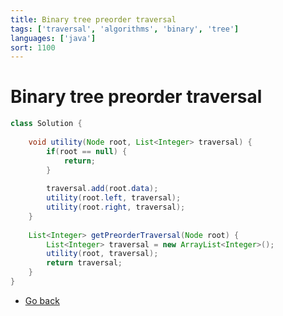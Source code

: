 ```yaml
---
title: Binary tree preorder traversal
tags: ['traversal', 'algorithms', 'binary', 'tree']
languages: ['java']
sort: 1100
---
```

# Binary tree preorder traversal

```java
class Solution {
	
	void utility(Node root, List<Integer> traversal) {
		if(root == null) {
			return;
		}
		
		traversal.add(root.data);
		utility(root.left, traversal);
		utility(root.right, traversal);
	}
	
	List<Integer> getPreorderTraversal(Node root) {
		List<Integer> traversal = new ArrayList<Integer>();
		utility(root, traversal);
		return traversal;
	}
}
```
* [Go back](../readme.md)
